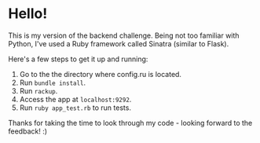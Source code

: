 # Hello!

This is my version of the backend challenge. Being not too familiar with Python, I've used a Ruby framework called Sinatra (similar to Flask).

Here's a few steps to get it up and running:

1. Go to the the directory where config.ru is located.
2. Run `bundle install`.
3. Run `rackup`.
4. Access the app at `localhost:9292`.
5. Run `ruby app_test.rb` to run tests.

Thanks for taking the time to look through my code - looking forward to the feedback! :)
